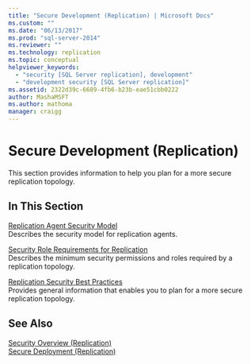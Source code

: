 ```yaml
---
title: "Secure Development (Replication) | Microsoft Docs"
ms.custom: ""
ms.date: "06/13/2017"
ms.prod: "sql-server-2014"
ms.reviewer: ""
ms.technology: replication
ms.topic: conceptual
helpviewer_keywords: 
  - "security [SQL Server replication], development"
  - "development security [SQL Server replication]"
ms.assetid: 2322d39c-6689-4fb6-b23b-eae51cbb0222
author: MashaMSFT
ms.author: mathoma
manager: craigg
---
```

# Secure Development (Replication)
  This section provides information to help you plan for a more secure replication topology.  
  
## In This Section  
 [Replication Agent Security Model](replication-agent-security-model.md)  
 Describes the security model for replication agents.  
  
 [Security Role Requirements for Replication](security-role-requirements-for-replication.md)  
 Describes the minimum security permissions and roles required by a replication topology.  
  
 [Replication Security Best Practices](replication-security-best-practices.md)  
 Provides general information that enables you to plan for a more secure replication topology.  
  
## See Also  
 [Security Overview &#40;Replication&#41;](security-overview-replication.md)   
 [Secure Deployment &#40;Replication&#41;](secure-deployment-replication.md)  
  
  
